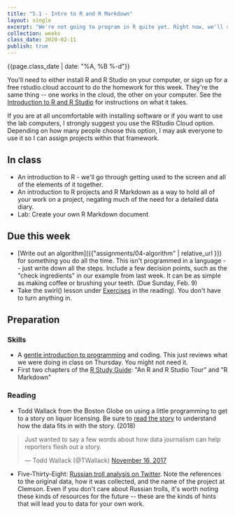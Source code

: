 ```yaml
---
title: "5.1 - Intro to R and R Markdown"
layout: single
excerpt: "We're not going to program in R quite yet. Right now, we'll spend some time getting comfortable with it. If you plan to work on your own computer, spend some time setting it up this weekend. If not, be sure to sign up for an RStudio.cloud account"
collection: weeks
class_date: 2020-02-11
publish: true
---
```

{{page.class_date | date: "%A, %B %-d"}}

You'll need to either install R and R Studio on your computer, or sign up for a free rstudio.cloud account to do the homework for this week. They're the same thing -- one works in the cloud, the other on your computer. See the [Introduction to R and R Studio]({{site.rdocs}}/011-r-install) for instructions on what it takes.

If you are at all uncomfortable with installing software or if you want to use the lab computers, I strongly suggest you use the RStudio Cloud option. Depending on how many people choose this option, I may ask everyone to use it so I can assign projects within that framework.

## In class

* An introduction to R - we'll go through getting used to the screen and all of the elements of it together.
* An introduction to R projects and R Markdown as a way to hold all of your work on a project, negating much of the need for a detailed data diary.
* Lab: Create your own R Markdown document


## Due this week

* [Write out an algorithm]({{"assignments/04-algorithm" | relative_url }}) for something you do all the time. This isn't programmed in a language -- just write down all the steps. Include a few decision points, such as the "check ingredients" in our example from last week. It can be as simple as making coffee or brushing your teeth.  (Due Sunday, Feb. 9)
* Take the swirl() lesson under [Exercises]({{site.rdocs}}/011-r-install.html#resources-and-exercises) in the reading). You don't have to turn anything in.

## Preparation

### Skills

* A [gentle introduction to programming]({{site.rdocs}}/A02-programming) and coding. This just reviews what we were doing in class on Thursday. You might not need it.
* First two chapters of the [R Study Guide]({{site.rdocs}}): "An R and R Studio Tour" and "R Markdown"

### Reading

* Todd Wallack from the Boston Globe on using a little programming to get to a story on liquor licensing. Be sure to [read the story](https://t.co/6DuYIGp67u) to understand how the data fits in with the story. (2018)

<blockquote class="twitter-tweet"><p lang="en" dir="ltr">Just wanted to say a few words about how data journalism can help reporters flesh out a story.</p>&mdash; Todd Wallack (@TWallack) <a href="https://twitter.com/TWallack/status/931175887269134336?ref_src=twsrc%5Etfw">November 16, 2017</a></blockquote> <script async src="https://platform.twitter.com/widgets.js" charset="utf-8"></script>

* Five-Thirty-Eight: [Russian troll analysis on Twitter](https://fivethirtyeight.com/features/why-were-sharing-3-million-russian-troll-tweets/?ex_cid=538twitter). Note the references to the original data, how it was collected, and the name of the project at Clemson. Even if you don't care about Russian trolls, it's worth noting these kinds of resources for the future -- these are the kinds of hints that will lead you to data for your own work.
